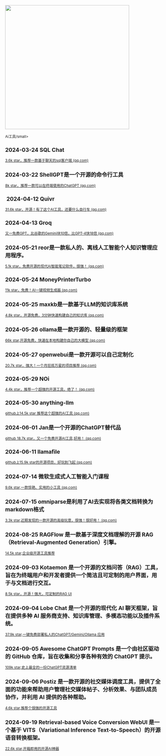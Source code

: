 <img src="https://img.picui.cn/free/2024/10/22/67176d9bed857.png" width="400" />  

<small>Ai工具/small>


## 2024-03-24 **SQL Chat**

[3.6k star，推荐一款基于聊天的sql客户端 (qq.com)](https://mp.weixin.qq.com/s?__biz=MzU4MjY3Mzc3OQ==&mid=2247490680&idx=1&sn=d84f2bafd57070720f71b354eba7617f&chksm=fdb5e864cac26172a27303130db805d77750a8dc5993741aa81fdd1baad5f0a3f6f1498dd3ea&token=1653307747&lang=zh_CN#rd)

## 2024-03-22 ShellGPT是一个开源的命令行工具

[8k star，推荐一款可以在终端使用的C](https://mp.weixin.qq.com/s?__biz=MzU4MjY3Mzc3OQ==&mid=2247490662&idx=1&sn=197962b4c709f06448b8f426e540cf06&chksm=fdb5e87acac2616c42b73d0c0b4620541b5e5ccd278be5ef1db7efe1493097b49ccb6952c365&token=1653307747&lang=zh_CN#rd)[h](https://mp.weixin.qq.com/s?__biz=MzU4MjY3Mzc3OQ==&mid=2247490662&idx=1&sn=197962b4c709f06448b8f426e540cf06&chksm=fdb5e87acac2616c42b73d0c0b4620541b5e5ccd278be5ef1db7efe1493097b49ccb6952c365&token=1653307747&lang=zh_CN#rd)[at](https://mp.weixin.qq.com/s?__biz=MzU4MjY3Mzc3OQ==&mid=2247490662&idx=1&sn=197962b4c709f06448b8f426e540cf06&chksm=fdb5e87acac2616c42b73d0c0b4620541b5e5ccd278be5ef1db7efe1493097b49ccb6952c365&token=1653307747&lang=zh_CN#rd)[GPT](https://mp.weixin.qq.com/s?__biz=MzU4MjY3Mzc3OQ==&mid=2247490662&idx=1&sn=197962b4c709f06448b8f426e540cf06&chksm=fdb5e87acac2616c42b73d0c0b4620541b5e5ccd278be5ef1db7efe1493097b49ccb6952c365&token=1653307747&lang=zh_CN#rd)[ (qq.com)](https://mp.weixin.qq.com/s?__biz=MzU4MjY3Mzc3OQ==&mid=2247490662&idx=1&sn=197962b4c709f06448b8f426e540cf06&chksm=fdb5e87acac2616c42b73d0c0b4620541b5e5ccd278be5ef1db7efe1493097b49ccb6952c365&token=1653307747&lang=zh_CN#rd)

##  2024-04-12 **Quivr**

[31.6k star，开源！有了这个AI工具，还要什么自行车 (qq.com)](https://mp.weixin.qq.com/s?__biz=MzU4MjY3Mzc3OQ==&mid=2247490932&idx=1&sn=4b063a4d65932ba27627a3712b3d5f4d&chksm=fdb5e968cac2607e10bed8d13ee190073a53bf43f05d17c128ea2fa6956d0f4ebe3ae06d2f4a&token=991980910&lang=zh_CN#rd)

## 2024-04-13 **Groq**

[又一免费GPT，比谷歌的Gemini块10倍，比GPT-4快18倍 (qq.com)](https://mp.weixin.qq.com/s?__biz=MzU4MjY3Mzc3OQ==&mid=2247490937&idx=1&sn=a8fdd08ecf8ceea15d722354cac67657&chksm=fdb5e965cac26073ece00ddaab5c05405dae58e253ba3d108d28654e8e70e9439dbe5a1ba5c7&token=991980910&lang=zh_CN#rd)

## 2024-05-21 reor是一款私人的、离线人工智能个人知识管理应用程序。

[5.1k star，免费开源的现代AI智能笔记软件，很强！ (qq.com)](https://mp.weixin.qq.com/s?__biz=MzU4MjY3Mzc3OQ==&mid=2247491418&idx=1&sn=2ac763a6ce9a841d81f9103d3c8c22c9&chksm=fdb5eb46cac26250e2b55359c4daebdba561b66d990fb6c27047db654db3e7e6cfd37a6b17d1&token=530396526&lang=zh_CN#rd)

## 2024-05-24 **MoneyPrinterTurbo**

[11k star，免费！AI一键视频生成器 (qq.com)](https://mp.weixin.qq.com/s?__biz=MzU4MjY3Mzc3OQ==&mid=2247491460&idx=1&sn=e095de317f9e1b9b89f2f49c93f66810&chksm=fdb5eb98cac2628e7ed5b32ad2c6a22e8df173f0edcbc13c01ce71971c0b8386633d60ad0760&token=1235617352&lang=zh_CN#rd)

## 2024-05-25 maxkb是一款基于LLM的知识库系统

[4.8k star，开源免费，3分钟快速构建自己的知识库 (qq.com)](https://mp.weixin.qq.com/s?__biz=MzU4MjY3Mzc3OQ==&mid=2247491482&idx=1&sn=3f81c557337d5786ad48810c55371b21&chksm=fdb5eb86cac2629066375dc65d4ed4795a0b03a03d0f64bca442b5c5d84c6cb8df01ca45fb71&token=1235617352&lang=zh_CN#rd)

## 2024-05-26 ollama是一款开源的、轻量级的框架

[66k star,开源免费，快速在本地构建你自己的大模型 (qq.com)](https://mp.weixin.qq.com/s?__biz=MzU4MjY3Mzc3OQ==&mid=2247491497&idx=1&sn=e0ab40e53a9c1061d5bbf71cec28f156&chksm=fdb5ebb5cac262a34153c8261b9dc50e989af1968ef7542f246e1f337e52dd36aef6dd372304&token=1235617352&lang=zh_CN#rd)

## 2024-05-27 openwebui是一款开源可以自己定制化

[20.7k star，强大！一个月狂揽万星的项目推荐 (qq.com)](https://mp.weixin.qq.com/s?__biz=MzU4MjY3Mzc3OQ==&mid=2247491509&idx=1&sn=182da663bcf3d20c4ef2bdf48b53a918&chksm=fdb5eba9cac262bf990e8c3212f4cbc1260fb25d35266652cd22cc5ab0cea213a65869e6063e&token=1235617352&lang=zh_CN#rd)

## 2024-05-29 NOi

[4.4k star，推荐一个超强的开源工具，绝了！ (qq.com)](https://mp.weixin.qq.com/s?__biz=MzU4MjY3Mzc3OQ==&mid=2247491535&idx=1&sn=c8b092f5c17a893d9d4b78a747b01e80&chksm=fdb5ebd3cac262c5d203d45211722448fee9460f5da00926b7a021ed2cce1e0d99df3f229692&token=1235617352&lang=zh_CN#rd)

## 2024-05-30 anything-llm

[github上14.5k star 推荐这个超强的AI工具 (qq.com)](https://mp.weixin.qq.com/s?__biz=MzU4MjY3Mzc3OQ==&mid=2247491548&idx=1&sn=8da8b8a82da72755dd207ffd59982fde&chksm=fdb5ebc0cac262d6fe8437c203c97ef2ab168b164158084e1bdadd5a82fc359a919c571529c5&token=1235617352&lang=zh_CN#rd)

## 2024-06-01 Jan是一个开源的ChatGPT替代品

[github 18.7k star，又一个免费开源AI工具,好用！ (qq.com)](https://mp.weixin.qq.com/s?__biz=MzU4MjY3Mzc3OQ==&mid=2247491566&idx=1&sn=3c842d446733db51d8113252c74b4c12&chksm=fdb5ebf2cac262e48c465d81cf34929cb2e0aaff04f697257e57bac4b8aab3367233353a08fc&token=1235617352&lang=zh_CN#rd)

## 2024-06-11 **llamafile**

[github上15.9k star的开源项目，好玩到飞起 (qq.com)](https://mp.weixin.qq.com/s?__biz=MzU4MjY3Mzc3OQ==&mid=2247491734&idx=1&sn=ffe1557e4f8ac1a0d9656d5ae0bf36ad&chksm=fdb6148acac19d9cd75fc9906506e202604bb795b8f0edab0f2609bd803dc2e42f1293ec0383&token=1235617352&lang=zh_CN#rd)

## 2024-07-14 **微软生成式人工智能入门课程**

[9.6k star,一款惊艳、实用的小工具 (qq.com)](https://mp.weixin.qq.com/s?__biz=MzU4MjY3Mzc3OQ==&mid=2247492293&idx=1&sn=c137d0fe204047ba0cb25b2a2c699811&chksm=fdb616d9cac19fcfefb951d4ab9932bb3444d05523f1580e5ebbe5ed25850ef2576b8239725a&token=1387101140&lang=zh_CN#rd)

## 2024-07-15 omniparse是利用了AI去实现将各类文档转换为markdown格式

[3.3k star,近期发现的一款开源的高级玩意，很强！很好用！ (qq.com)](https://mp.weixin.qq.com/s?__biz=MzU4MjY3Mzc3OQ==&mid=2247492312&idx=1&sn=7fb332a5dc46d052c29df602e3fb0802&chksm=fdb616c4cac19fd2d82ba8c7b0057a253f2f52db9c72e562a56cf8e2881b50ec4761c0fbd925&token=1387101140&lang=zh_CN#rd)

## 2024-08-25 RAGFlow 是一款基于深度文档理解的开源 RAG（Retrieval-Augmented Generation）引擎。

[14.5k star,企业级开源工具推荐](https://mp.weixin.qq.com/s?__biz=MzU4MjY3Mzc3OQ==&mid=2247493541&idx=1&sn=e5ea7238ef3398f344cdebb04792b7b4&chksm=fdb613b9cac19aaf8f28cc82c9a7b2e1933b3877dd1be02d325aae271e7469bb71726a76d934&token=1264986599&lang=zh_CN#rd)

## 2024-09-03 Kotaemon 是一个开源的文档问答（RAG）工具，旨在为终端用户和开发者提供一个简洁且可定制的用户界面，用于与文档进行交互。

[8.5k star，开源！强大，可定制的RAG UI](https://mp.weixin.qq.com/s?__biz=MzU4MjY3Mzc3OQ==&mid=2247493924&idx=1&sn=d05155339f535af217867e8fbd153448&chksm=fdb61d38cac1942e1fbb0489756440728a23b39db6e5a13a87fe845fa4bba23ad119c130184c&token=1264986599&lang=zh_CN#rd)

##  2024-09-04 Lobe Chat 是一个开源的现代化 AI 聊天框架，旨在提供多种 AI 服务商支持、知识库管理、多模态功能以及插件系统。

[37.9k star,一键免费部署私人的ChatGPT/Gemini/Ollama 应用](https://mp.weixin.qq.com/s?__biz=MzU4MjY3Mzc3OQ==&mid=2247493951&idx=1&sn=5bdc337df673eff25a8351526aa78cc1&chksm=fdb61d23cac19435b425b1816876ae9db6e90062cfef5c4676eebefc965ca798c2195acf51d5&token=1264986599&lang=zh_CN#rd)

## 2024-09-05 Awesome ChatGPT Prompts 是一个由社区驱动的 GitHub 仓库，旨在收集和分享各种有效的 ChatGPT 提示。

[109k star,史上最全的一份ChatGPT资源清单](https://mp.weixin.qq.com/s?__biz=MzU4MjY3Mzc3OQ==&mid=2247493988&idx=1&sn=a842f91f29443d43d9415d9b8d6a5075&chksm=fdb61d78cac1946ee63791f0882ffeda0cd806c37b3c449185e02ca8d29c3658a07cb9e97a8d&token=1264986599&lang=zh_CN#rd)

## 2024-09-06 Postiz 是一款开源的社交媒体调度工具，提供了全面的功能来帮助用户管理社交媒体帖子、分析效果、与团队成员协作，并利用 AI 提供的各种帮助。

[4.6k star,推荐个很强的开源工具](https://mp.weixin.qq.com/s?__biz=MzU4MjY3Mzc3OQ==&mid=2247494035&idx=1&sn=60c4eb8d9a445f5245c9621da47458a2&chksm=fdb61d8fcac19499595240a872a3e897f2d29cdf2bd4f3204e0159ff4cda48786ab05a1ece81&token=1264986599&lang=zh_CN#rd)

## 2024-09-19 Retrieval-based Voice Conversion WebUI 是一个基于 VITS（Variational Inference Text-to-Speech）的开源语音转换框架。

[22.6k star,开箱即用的开源AI神器](https://mp.weixin.qq.com/s?__biz=MzU4MjY3Mzc3OQ==&mid=2247494680&idx=1&sn=dbcf3d46441e2fd708d0859db3332bb1&chksm=fdb61804cac19112559677e07adf0ec0eb10a4682b709d3094acde63c53e5f2e49ac6fcb082b&token=1264986599&lang=zh_CN#rd)
